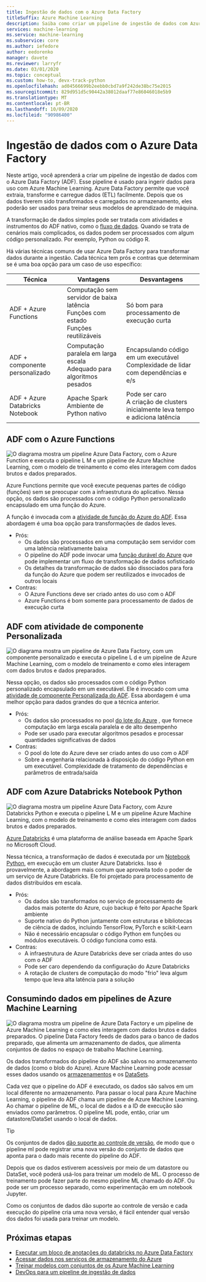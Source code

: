 ```yaml
---
title: Ingestão de dados com o Azure Data Factory
titleSuffix: Azure Machine Learning
description: Saiba como criar um pipeline de ingestão de dados com Azure Data Factory.
services: machine-learning
ms.service: machine-learning
ms.subservice: core
ms.author: iefedore
author: eedorenko
manager: davete
ms.reviewer: larryfr
ms.date: 03/01/2020
ms.topic: conceptual
ms.custom: how-to, devx-track-python
ms.openlocfilehash: ad04566699b2eebb0cbd7a9f242de38bc75e2015
ms.sourcegitcommit: 829d951d5c90442a38012daaf77e86046018e5b9
ms.translationtype: MT
ms.contentlocale: pt-BR
ms.lasthandoff: 10/09/2020
ms.locfileid: "90986400"
---
```

# <a name="data-ingestion-with-azure-data-factory"></a>Ingestão de dados com o Azure Data Factory

Neste artigo, você aprenderá a criar um pipeline de ingestão de dados com o Azure Data Factory (ADF). Esse pipeline é usado para ingerir dados para uso com Azure Machine Learning. Azure Data Factory permite que você extraia, transforme e carregue dados (ETL) facilmente. Depois que os dados tiverem sido transformados e carregados no armazenamento, eles poderão ser usados para treinar seus modelos de aprendizado de máquina.

A transformação de dados simples pode ser tratada com atividades e instrumentos do ADF nativo, como o [fluxo de dados](https://docs.microsoft.com/azure/data-factory/control-flow-execute-data-flow-activity). Quando se trata de cenários mais complicados, os dados podem ser processados com algum código personalizado. Por exemplo, Python ou código R.

Há várias técnicas comuns de usar Azure Data Factory para transformar dados durante a ingestão. Cada técnica tem prós e contras que determinam se é uma boa opção para um caso de uso específico:

| Técnica | Vantagens | Desvantagens |
| ----- | ----- | ----- |
| ADF + Azure Functions | Computação sem servidor de baixa latência</br>Funções com estado</br>Funções reutilizáveis | Só bom para processamento de execução curta |
| ADF + componente personalizado | Computação paralela em larga escala</br>Adequado para algoritmos pesados | Encapsulando código em um executável</br>Complexidade de lidar com dependências e e/s |
| ADF + Azure Databricks Notebook | Apache Spark</br>Ambiente de Python nativo | Pode ser caro</br>A criação de clusters inicialmente leva tempo e adiciona latência

## <a name="adf-with-azure-functions"></a>ADF com o Azure Functions

![O diagrama mostra um pipeline Azure Data Factory, com o Azure Function e executa o pipeline L M e um pipeline de Azure Machine Learning, com o modelo de treinamento e como eles interagem com dados brutos e dados preparados.](media/how-to-data-ingest-adf/adf-function.png)

Azure Functions permite que você execute pequenas partes de código (funções) sem se preocupar com a infraestrutura do aplicativo. Nessa opção, os dados são processados com o código Python personalizado encapsulado em uma função do Azure. 

A função é invocada com a [atividade de função do Azure do ADF](https://docs.microsoft.com/azure/data-factory/control-flow-azure-function-activity). Essa abordagem é uma boa opção para transformações de dados leves. 

* Prós:
    * Os dados são processados em uma computação sem servidor com uma latência relativamente baixa
    * O pipeline do ADF pode invocar uma [função durável do Azure](/azure/azure-functions/durable/durable-functions-overview) que pode implementar um fluxo de transformação de dados sofisticado 
    * Os detalhes da transformação de dados são dissociados para fora da função do Azure que podem ser reutilizados e invocados de outros locais
* Contras:
    * O Azure Functions deve ser criado antes do uso com o ADF
    * Azure Functions é bom somente para processamento de dados de execução curta

## <a name="adf-with-custom-component-activity"></a>ADF com atividade de componente Personalizada

![O diagrama mostra um pipeline de Azure Data Factory, com um componente personalizado e executa o pipeline L d e um pipeline de Azure Machine Learning, com o modelo de treinamento e como eles interagem com dados brutos e dados preparados.](media/how-to-data-ingest-adf/adf-customcomponent.png)

Nessa opção, os dados são processados com o código Python personalizado encapsulado em um executável. Ele é invocado com uma [atividade de componente Personalizada do ADF](https://docs.microsoft.com/azure/data-factory/transform-data-using-dotnet-custom-activity). Essa abordagem é uma melhor opção para dados grandes do que a técnica anterior.

* Prós:
    * Os dados são processados no pool [do lote do Azure](https://docs.microsoft.com/azure/batch/batch-technical-overview) , que fornece computação em larga escala paralela e de alto desempenho
    * Pode ser usado para executar algoritmos pesados e processar quantidades significativas de dados
* Contras:
    * O pool do lote do Azure deve ser criado antes do uso com o ADF
    * Sobre a engenharia relacionada à disposição do código Python em um executável. Complexidade de tratamento de dependências e parâmetros de entrada/saída

## <a name="adf-with-azure-databricks-python-notebook"></a>ADF com Azure Databricks Notebook Python

![O diagrama mostra um pipeline Azure Data Factory, com Azure Databricks Python e executa o pipeline L M e um pipeline Azure Machine Learning, com o modelo de treinamento e como eles interagem com dados brutos e dados preparados.](media/how-to-data-ingest-adf/adf-databricks.png)

[Azure Databricks](https://azure.microsoft.com/services/databricks/) é uma plataforma de análise baseada em Apache Spark no Microsoft Cloud.

Nessa técnica, a transformação de dados é executada por um [Notebook Python](https://docs.microsoft.com/azure/data-factory/transform-data-using-databricks-notebook), em execução em um cluster Azure Databricks. Isso é provavelmente, a abordagem mais comum que aproveita todo o poder de um serviço de Azure Databricks. Ele foi projetado para processamento de dados distribuídos em escala.

* Prós:
    * Os dados são transformados no serviço de processamento de dados mais potente do Azure, cujo backup é feito por Apache Spark ambiente
    * Suporte nativo do Python juntamente com estruturas e bibliotecas de ciência de dados, incluindo TensorFlow, PyTorch e scikit-Learn
    * Não é necessário encapsular o código Python em funções ou módulos executáveis. O código funciona como está.
* Contras:
    * A infraestrutura de Azure Databricks deve ser criada antes do uso com o ADF
    * Pode ser caro dependendo da configuração do Azure Databricks
    * A rotação de clusters de computação do modo "frio" leva algum tempo que leva alta latência para a solução 
    

## <a name="consuming-data-in-azure-machine-learning-pipelines"></a>Consumindo dados em pipelines de Azure Machine Learning

![O diagrama mostra um pipeline de Azure Data Factory e um pipeline de Azure Machine Learning e como eles interagem com dados brutos e dados preparados. O pipeline Data Factory feeds de dados para o banco de dados preparado, que alimenta um armazenamento de dados, que alimenta conjuntos de dados no espaço de trabalho Machine Learning.](media/how-to-data-ingest-adf/aml-dataset.png)

Os dados transformados do pipeline do ADF são salvos no armazenamento de dados (como o blob do Azure). Azure Machine Learning pode acessar esses dados usando os [armazenamentos](https://docs.microsoft.com/azure/machine-learning/how-to-access-data#create-and-register-datastores) e os [DataSets](https://docs.microsoft.com/azure/machine-learning/how-to-create-register-datasets).

Cada vez que o pipeline do ADF é executado, os dados são salvos em um local diferente no armazenamento. Para passar o local para Azure Machine Learning, o pipeline do ADF chama um pipeline de Azure Machine Learning. Ao chamar o pipeline de ML, o local de dados e a ID de execução são enviados como parâmetros. O pipeline ML pode, então, criar um datastore/DataSet usando o local de dados. 

> [!TIP]
> Os conjuntos de dados [dão suporte ao controle de versão](https://docs.microsoft.com/azure/machine-learning/how-to-version-track-datasets), de modo que o pipeline ml pode registrar uma nova versão do conjunto de dados que aponta para o dado mais recente do pipeline do ADF.

Depois que os dados estiverem acessíveis por meio de um datastore ou DataSet, você poderá usá-los para treinar um modelo de ML. O processo de treinamento pode fazer parte do mesmo pipeline ML chamado do ADF. Ou pode ser um processo separado, como experimentação em um notebook Jupyter.

Como os conjuntos de dados dão suporte ao controle de versão e cada execução do pipeline cria uma nova versão, é fácil entender qual versão dos dados foi usada para treinar um modelo.

## <a name="next-steps"></a>Próximas etapas

* [Executar um bloco de anotações do databricks no Azure Data Factory](https://docs.microsoft.com/azure/data-factory/transform-data-using-databricks-notebook)
* [Acessar dados nos serviços de armazenamento do Azure](https://docs.microsoft.com/azure/machine-learning/how-to-access-data#create-and-register-datastores)
* [Treinar modelos com conjuntos de os Azure Machine Learning](https://docs.microsoft.com/azure/machine-learning/how-to-train-with-datasets)
* [DevOps para um pipeline de ingestão de dados](https://docs.microsoft.com/azure/machine-learning/how-to-cicd-data-ingestion)

